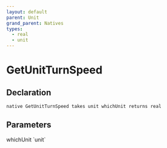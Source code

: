 ```yaml
---
layout: default
parent: Unit
grand_parent: Natives
types:
  - real
  - unit
---
```


# GetUnitTurnSpeed

## Declaration

```
native GetUnitTurnSpeed takes unit whichUnit returns real
```

## Parameters
<dl>
  <dt>whichUnit `unit`</dt>
  <dd></dd>
</dl>
